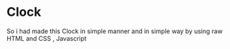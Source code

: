 # Clock
So i had made this  Clock in simple manner and in simple way  by using raw HTML and CSS , Javascript 
